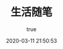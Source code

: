 ---
pageComponent:
  name: Catalogue
  data:
    path: 03.life
    imgUrl: /img/web.png
    description: 记录生活，读书笔记，观影笔记，吐槽笔记
title: 生活随笔
date: 2020-03-11 21:50:53
permalink: /life/
sidebar: false
article: false
comment: false
editLink: false
author:
  name: xugaoyi
  link: https://github.com/xugaoyi

---